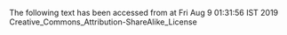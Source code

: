 The following text has been accessed from at Fri Aug 9 01:31:56 IST 2019
Creative_Commons_Attribution-ShareAlike_License
